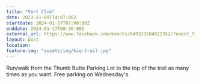 ```yaml
---
title: "Vert Club"
date: 2023-11-09T14:07:00Z
startdate: 2024-01-17T07:00:00Z
enddate: 2024-01-17T08:30:00Z
external_url: https://www.facebook.com/events/649323204022352/?event_time_id=649324607355545
layout: post
location: 
feature-img: "assets/img/big-trail.jpg"
---
```


Run/walk from the Thumb Butte Parking Lot to the top of the trail as many times as you want.  Free parking on Wednesday's.<br>
  <br>
  
